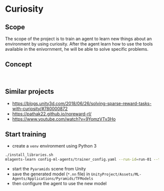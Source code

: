 # Curiosity

## Scope
The scope of the project is to train an agent to learn new things about an environment by using curiosity. After the agent learn how to use the tools available in the enivornment, he will be able to solve specific problems.

## Concept
<img src="https://user-images.githubusercontent.com/7108834/68424813-7b6e0800-01ad-11ea-990a-1cddc5874339.png" style="width: 10px"></img>
<img src="https://user-images.githubusercontent.com/7108834/68424824-8032bc00-01ad-11ea-8d65-bb49c1f99008.png" style="width: 10px"></img>

## Similar projects
- https://blogs.unity3d.com/2018/06/26/solving-sparse-reward-tasks-with-curiosity/#780000872
- https://pathak22.github.io/noreward-rl/
- https://www.youtube.com/watch?v=9YomzVTv3Ho


## Start training
- create a `venv` environment using Python 3
```bash
./install_libraries.sh
mlagents-learn config-ml-agents/trainer_config.yaml --run-id=run-01 --train
```
- start the `Pyaramids` scene from Unity
- save the generated model (`*.nn` file) in `UnityProject/Assets/ML-Agents/Applications/Pyramids/TFModels`
- then configure the  agent to use the new model

